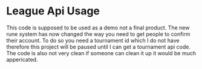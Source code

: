 # League Api Usage

This code is supposed to be used as a demo not a final product. The new rune system has now changed the way you need to get people to confirm their account. To do so you need a tournament id which I do not have therefore this project will be paused until I can get a tournament api code. The code is also not very clean if someone can clean it up it would be much appericated.
